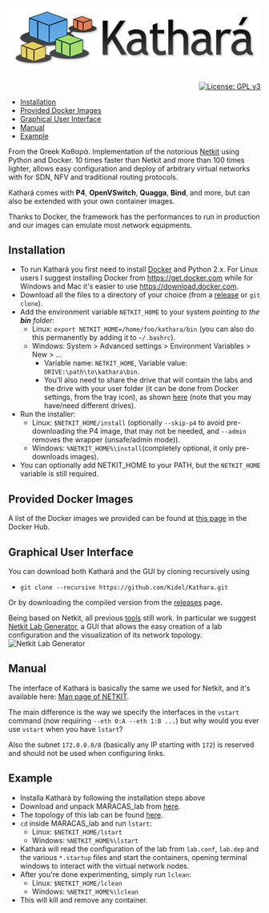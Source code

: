 # [![Kathará](images/logo_kathara_small.png)](http://www.kathara.org)
<p align="right">
    <a href="https://www.gnu.org/licenses/gpl-3.0"><img src="https://img.shields.io/badge/License-GPL%20v3-blue.svg" alt="License: GPL v3" target="_blank" /></a>
</p>
<ul>
    <li><a href="#installation">Installation</a></li>
    <li><a href="#provided-docker-images">Provided Docker Images</a></li>
    <li><a href="#graphical-user-interface">Graphical User Interface</a></li>
    <li><a href="#manual">Manual</a></li>
    <li><a href="#example">Example</a></li>
</ul>

From the Greek Καθαρά. 
Implementation of the notorious [Netkit](https://github.com/maxonthegit/netkit-core) using Python and Docker. 10 times faster than Netkit and more than 100 times lighter, allows easy configuration and deploy of arbitrary virtual networks with for SDN, NFV and traditional routing protocols. 

Kathará comes with **P4**, **OpenVSwitch**, **Quagga**, **Bind**, and more, but can also be extended with your own container images. 

Thanks to Docker, the framework has the performances to run in production and our images can emulate most network equipments.

## Installation
* To run Kathará you first need to install [Docker](https://www.docker.com/) and Python 2.x. For Linux users I suggest installing Docker from https://get.docker.com while for Windows and Mac it's easier to use https://download.docker.com. 
* Download all the files to a directory of your choice (from a [release](https://github.com/Kidel/Kathara/releases) or `git clone`). 
* Add the environment variable `NETKIT_HOME` to your system _pointing to the **bin** folder_:
  * Linux: `export NETKIT_HOME=/home/foo/kathara/bin` (you can also do this permanently by adding it to `~/.bashrc`).
  * Windows: System > Advanced settings > Environment Variables > New > ...
    * Variable name: `NETKIT_HOME`, Variable value: `DRIVE:\path\to\kathara\bin`.
    * You'll also need to share the drive that will contain the labs and the drive with your user folder (it can be done from Docker settings, from the tray icon), as shown [here](images/winshare.png) (note that you may have/need different drives).
* Run the installer:
  * Linux: `$NETKIT_HOME/install` (optionally `--skip-p4` to avoid pre-downloading the P4 image, that may not be needed, and `--admin` removes the wrapper (unsafe/admin mode)). 
  * Windows: `%NETKIT_HOME%\install`(completely optional, it only pre-downloads images).
* You can optionally add NETKIT_HOME to your PATH, but the `NETKIT_HOME` variable is still required. 

## Provided Docker Images
A list of the Docker images we provided can be found at [this page](https://hub.docker.com/u/bonofiglio/) in the Docker Hub.

## Graphical User Interface
You can download both Kathará and the GUI by cloning recursively using 
* `git clone --recursive https://github.com/Kidel/Kathara.git`

Or by downloading the compiled version from the [releases](https://github.com/Kidel/Kathara/releases) page.

Being based on Netkit, all previous [tools](http://wiki.netkit.org/index.php/Download_Contributions) still work. 
In particular we suggest [Netkit Lab Generator](https://github.com/Kidel/Netkit-Lab-Generator), a GUI that allows the easy creation of a lab configuration and the visualization of its network topology.
![Netkit Lab Generator](https://raw.githubusercontent.com/Kidel/Netkit-Lab-Generator/master/images/screencapture-201801143.png)


## Manual
The interface of Kathará is basically the same we used for Netkit, and it's available here: [Man page of NETKIT](http://wiki.netkit.org/man/man7/netkit.7.html).

The main difference is the way we specify the interfaces in the `vstart` command (now requiring `--eth 0:A --eth 1:B ...`) but why would you ever use `vstart` when you have `lstart`?

Also the subnet `172.0.0.0/8` (basically any IP starting with `172`) is reserved and should not be used when configuring links. 

## Example
* Installa Kathará by following the installation steps above
* Download and unpack MARACAS_lab from [here](http://wiki.netkit.org/netkit-labs/netkit-labs_exams/icn-20151120/icn-20151120.tar.gz).
* The topology of this lab can be found [here](http://wiki.netkit.org/netkit-labs/netkit-labs_exams/icn-20151120/icn-20151120.pdf).
* `cd` inside MARACAS_lab and run `lstart`:
  * Linux: `$NETKIT_HOME/lstart`
  * Windows: `%NETKIT_HOME%\lstart`
* Kathará will read the configuration of the lab from `lab.conf`, `lab.dep` and the various `*.startup` files and start the containers, opening terminal windows to interact with the virtual network nodes.
* After you're done experimenting, simply run `lclean`:
  * Linux: `$NETKIT_HOME/lclean`
  * Windows: `%NETKIT_HOME%\lclean`
* This will kill and remove any container. 

